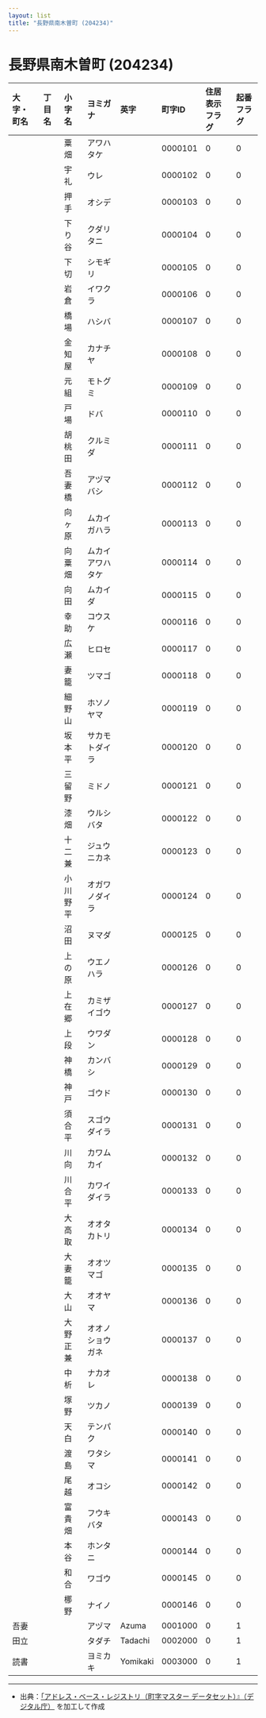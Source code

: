 ```yaml
---
layout: list
title: "長野県南木曽町 (204234)"
---
```


# 長野県南木曽町 (204234)

| 大字・町名 | 丁目名 | 小字名 | ヨミガナ | 英字 | 町字ID | 住居表示フラグ | 起番フラグ |
|:---|:---|:---|:---|:---|:---|:---|:---|
|  |  | 粟畑 |   アワハタケ |  | 0000101 | 0 | 0 |
|  |  | 宇礼 |   ウレ |  | 0000102 | 0 | 0 |
|  |  | 押手 |   オシデ |  | 0000103 | 0 | 0 |
|  |  | 下り谷 |   クダリタニ |  | 0000104 | 0 | 0 |
|  |  | 下切 |   シモギリ |  | 0000105 | 0 | 0 |
|  |  | 岩倉 |   イワクラ |  | 0000106 | 0 | 0 |
|  |  | 橋場 |   ハシバ |  | 0000107 | 0 | 0 |
|  |  | 金知屋 |   カナチヤ |  | 0000108 | 0 | 0 |
|  |  | 元組 |   モトグミ |  | 0000109 | 0 | 0 |
|  |  | 戸場 |   ドバ |  | 0000110 | 0 | 0 |
|  |  | 胡桃田 |   クルミダ |  | 0000111 | 0 | 0 |
|  |  | 吾妻橋 |   アヅマバシ |  | 0000112 | 0 | 0 |
|  |  | 向ヶ原 |   ムカイガハラ |  | 0000113 | 0 | 0 |
|  |  | 向粟畑 |   ムカイアワハタケ |  | 0000114 | 0 | 0 |
|  |  | 向田 |   ムカイダ |  | 0000115 | 0 | 0 |
|  |  | 幸助 |   コウスケ |  | 0000116 | 0 | 0 |
|  |  | 広瀬 |   ヒロセ |  | 0000117 | 0 | 0 |
|  |  | 妻籠 |   ツマゴ |  | 0000118 | 0 | 0 |
|  |  | 細野山 |   ホソノヤマ |  | 0000119 | 0 | 0 |
|  |  | 坂本平 |   サカモトダイラ |  | 0000120 | 0 | 0 |
|  |  | 三留野 |   ミドノ |  | 0000121 | 0 | 0 |
|  |  | 漆畑 |   ウルシバタ |  | 0000122 | 0 | 0 |
|  |  | 十二兼 |   ジュウニカネ |  | 0000123 | 0 | 0 |
|  |  | 小川野平 |   オガワノダイラ |  | 0000124 | 0 | 0 |
|  |  | 沼田 |   ヌマダ |  | 0000125 | 0 | 0 |
|  |  | 上の原 |   ウエノハラ |  | 0000126 | 0 | 0 |
|  |  | 上在郷 |   カミザイゴウ |  | 0000127 | 0 | 0 |
|  |  | 上段 |   ウワダン |  | 0000128 | 0 | 0 |
|  |  | 神橋 |   カンバシ |  | 0000129 | 0 | 0 |
|  |  | 神戸 |   ゴウド |  | 0000130 | 0 | 0 |
|  |  | 須合平 |   スゴウダイラ |  | 0000131 | 0 | 0 |
|  |  | 川向 |   カワムカイ |  | 0000132 | 0 | 0 |
|  |  | 川合平 |   カワイダイラ |  | 0000133 | 0 | 0 |
|  |  | 大高取 |   オオタカトリ |  | 0000134 | 0 | 0 |
|  |  | 大妻籠 |   オオツマゴ |  | 0000135 | 0 | 0 |
|  |  | 大山 |   オオヤマ |  | 0000136 | 0 | 0 |
|  |  | 大野正兼 |   オオノショウガネ |  | 0000137 | 0 | 0 |
|  |  | 中析 |   ナカオレ |  | 0000138 | 0 | 0 |
|  |  | 塚野 |   ツカノ |  | 0000139 | 0 | 0 |
|  |  | 天白 |   テンパク |  | 0000140 | 0 | 0 |
|  |  | 渡島 |   ワタシマ |  | 0000141 | 0 | 0 |
|  |  | 尾越 |   オコシ |  | 0000142 | 0 | 0 |
|  |  | 富貴畑 |   フウキバタ |  | 0000143 | 0 | 0 |
|  |  | 本谷 |   ホンタニ |  | 0000144 | 0 | 0 |
|  |  | 和合 |   ワゴウ |  | 0000145 | 0 | 0 |
|  |  | 梛野 |   ナイノ |  | 0000146 | 0 | 0 |
| 吾妻 |  |  | アヅマ   | Azuma | 0001000 | 0 | 1 |
| 田立 |  |  | タダチ   | Tadachi | 0002000 | 0 | 1 |
| 読書 |  |  | ヨミカキ   | Yomikaki | 0003000 | 0 | 1 |

---

- 出典：[「アドレス・ベース・レジストリ（町字マスター データセット）』（デジタル庁）](https://www.digital.go.jp/policies/base_registry_address/) を加工して作成
